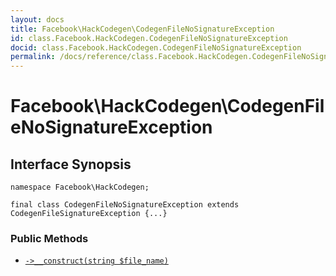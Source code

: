 ```yaml
---
layout: docs
title: Facebook\HackCodegen\CodegenFileNoSignatureException
id: class.Facebook.HackCodegen.CodegenFileNoSignatureException
docid: class.Facebook.HackCodegen.CodegenFileNoSignatureException
permalink: /docs/reference/class.Facebook.HackCodegen.CodegenFileNoSignatureException/
---
```

# Facebook\\HackCodegen\\CodegenFileNoSignatureException




## Interface Synopsis




``` Hack
namespace Facebook\HackCodegen;

final class CodegenFileNoSignatureException extends CodegenFileSignatureException {...}
```




### Public Methods




* [` ->__construct(string $file_name) `](<class.Facebook.HackCodegen.CodegenFileNoSignatureException.__construct.md>)